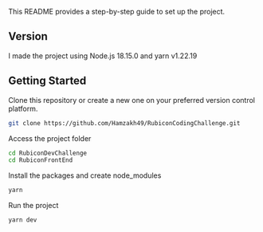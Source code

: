 This README provides a step-by-step guide to set up the project.

## Version

I made the project using Node.js 18.15.0 and yarn v1.22.19

## Getting Started

Clone this repository or create a new one on your preferred version control platform.

```bash
git clone https://github.com/Hamzakh49/RubiconCodingChallenge.git
```
Access the project folder

```bash
cd RubiconDevChallenge
cd RubiconFrontEnd
````
Install the packages and create node_modules

```bash
yarn
````

Run the project
```bash
yarn dev
````
